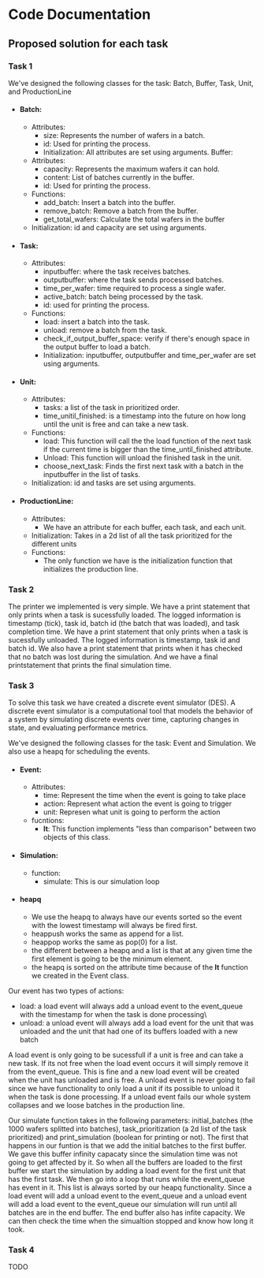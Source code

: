 # Code Documentation

## Proposed solution for each task

### Task 1
We've designed the following classes for the task: Batch, Buffer, Task, Unit, and ProductionLine
- #### Batch:
    - Attributes:
        - size: Represents the number of wafers in a batch.
        - id: Used for printing the process.
        - Initialization: All attributes are set using arguments.
    Buffer:
    - Attributes:
        - capacity: Represents the maximum wafers it can hold.	
        - content: List of batches currently in the buffer.
        - id: Used for printing the process.
    - Functions:
        - add_batch: Insert a batch into the buffer.
        - remove_batch: Remove a batch from the buffer.
        - get_total_wafers: Calculate the total wafers in the buffer
    - Initialization: id and capacity are set using arguments.

- #### Task:
    - Attributes:
        - inputbuffer: where the task receives batches.
        - outputbuffer: where the task sends processed batches.
        - time_per_wafer: time required to process a single wafer.
        - active_batch: batch being processed by the task.
        - id: used for printing the process.
    - Functions:
        - load: insert a batch into the task.
        - unload: remove a batch from the task.
        - check_if_output_buffer_space: verify if there's enough space in the output buffer to load a batch.
        - Initialization: inputbuffer, outputbuffer and time_per_wafer are set using arguments.

- #### Unit:
    - Attributes:
        - tasks: a list of the task in prioritized order.
        - time_unitil_finished: is a timestamp into the future on how long until the unit is free and can take a new task.
    - Functions:
        - load: This function will call the the load function of the next task if the current time is bigger than the time_until_finished attribute.
        - Unload: This function will unload the finished task in the unit.
        - choose_next_task: Finds the first next task with a batch in the inputbuffer in the list of tasks.
    - Initialization: id and tasks are set using arguments.

- #### ProductionLine:
    - Attributes:
        - We have an attribute for each buffer, each task, and each unit.
    - Initialization: Takes in a 2d list of all the task prioritized for the different units
    - Functions:
        - The only function we have is the initialization function that initializes the production line.

### Task 2
The printer we implemented is very simple. We have a print statement that only prints when a task is sucessfully loaded. The logged information is timestamp (tick), task id, batch id (the batch that was loaded), and task completion time. We have a print statement that only prints when a task is sucessfully unloaded. The logged information is timestamp, task id and batch id. We also have a print statement that prints when it has checked that no batch was lost during the simulation. And we have a final printstatement that prints the final simulation time.

### Task 3
To solve this task we have created a discrete event simulator (DES). A discrete event simulator is a computational tool that models the behavior of a system by simulating discrete events over time, capturing changes in state, and evaluating performance metrics.

We've designed the following classes for the task: Event and Simulation. We also use a heapq for scheduling the events.

- #### Event:
    - Attributes:
        - time: Represent the time when the event is going to take place
        - action: Represent what action the event is going to trigger
        - unit: Represen what unit is going to perform the action
    - fucntions:
        - __lt__: This function implements "less than comparison" between two objects of this class. 

- #### Simulation:
    - function:
        - simulate: This is our simulation loop

- #### heapq
    - We use the heapq to always have our events sorted so the event with the lowest timestamp will always be fired first.
    - heappush works the same as append for a list.
    - heappop works the same as pop(0) for a list.
    - the different between a heapq and a list is that at any given time the first element is going to be the minimum element.
    - the heapq is sorted on the attribute time because of the __lt__ function we created in the Event class.

Our event has two types of actions:
- load: a load event will always add a unload event to the event_queue with the timestamp for when the task is done processing\
- unload: a unload event will always add a load event for the unit that was unloaded and the unit that had one of its buffers loaded with a new batch

A load event is only going to be sucessfull if a unit is free and can take a new task. If its not free when the load event occurs it will simply remove it from the event_queue. This is fine and a new load event will be created when the unit has unloaded and is free. A unload event is never going to fail since we have functionality to only load a unit if its possible to unload it when the task is done processing. If a unload event fails our whole system collapses and we loose batches in the production line.

Our simulate function takes in the following parameters: initial_batches (the 1000 wafers splitted into batches), task_prioritization (a 2d list of the task prioritized) and print_simulation (boolean for printing or not). The first that happens in our funtion is that we add the initial batches to the first buffer. We gave this buffer infinity capacaty since the simulation time was not going to get affected by it. So when all the buffers are loaded to the first buffer we start the simulation by adding a load event for the first unit that has the first task. We then go into a loop that runs while the event_queue has event in it. This list is always sorted by our heapq functionality. Since a load event will add a unload event to the event_queue and a unload event will add a load event to the event_queue our simulation will run until all batches are in the end buffer. The end buffer also has infite capacity. We can then check the time when the simualtion stopped and know how long it took.

### Task 4

TODO